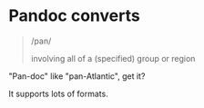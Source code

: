 # Pandoc converts

> /pan/
>
> involving all of a (specified) group or region

"Pan-doc" like "pan-Atlantic", get it?

It supports lots of formats.
